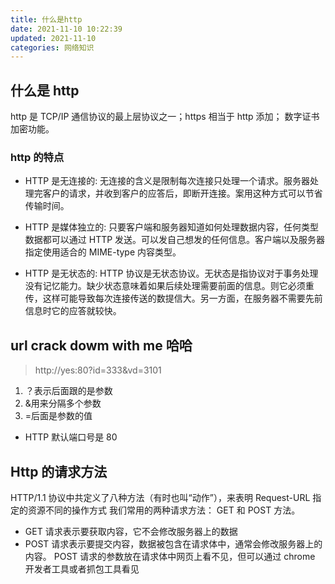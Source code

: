 ```yaml
---
title: 什么是http
date: 2021-11-10 10:22:39
updated: 2021-11-10
categories: 网络知识
---
```


## 什么是 http

http 是 TCP/IP 通信协议的最上层协议之一；https 相当于 http 添加； 数字证书加密功能。

### http 的特点

- HTTP 是无连接的:
  无连接的含义是限制每次连接只处理一个请求。服务器处理完客户的请求，并收到客户的应答后，即断开连接。案用这种方式可以节省传输时间。

- HTTP 是媒体独立的:
  只要客户端和服务器知道如何处理数据内容，任何类型数据都可以通过 HTTP 发送。可以发自己想发的任何信息。客户端以及服务器指定使用适合的 MIME-type 内容类型。

- HTTP 是无状态的:
  HTTP 协议是无状态协议。无状态是指协议对于事务处理没有记忆能力。缺少状态意味着如果后续处理需要前面的信息。则它必须重传，这样可能导致每次连接传送的数提信大。另一方面，在服务器不需要先前信息时它的应答就较快。

## url crack dowm with me 哈哈

> http://yes:80?id=333&vd=3101

1. ？表示后面跟的是参数
2. &用来分隔多个参数
3. =后面是参数的值

- HTTP 默认端口号是 80

## Http 的请求方法

HTTP/1.1 协议中共定义了八种方法（有时也叫“动作”），来表明 Request-URL 指定的资源不同的操作方式
我们常用的两种请求方法： GET 和 POST 方法。

- GET 请求表示要获取内容，它不会修改服务器上的数据
- POST 请求表示要提交内容，数据被包含在请求体中，通常会修改服务器上的内容。
  POST 请求的参数放在请求体中网页上看不见，但可以通过 chrome 开发者工具或者抓包工具看见
